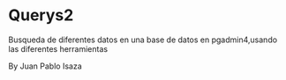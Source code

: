 # Querys2

Busqueda de diferentes datos en una base de datos en pgadmin4,usando las diferentes herramientas

By Juan Pablo Isaza

